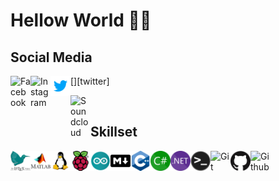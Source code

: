 # Hellow World 👋😁


## Social Media

[<img align="left" alt="Facebook" width="32px"
src="https://facebookbrand.com/wp-content/uploads/2019/04/f_logo_RGB-Hex-Blue_512.png" />][facebook]

[<img align="left" alt="Instagram" width="32px"
src="https://instagram-brand.com/wp-content/uploads/2016/11/Instagram_AppIcon_Aug2017.png" />][instagram]

[<img align="left" alt="Twitter" width="32px"
src="https://raw.githubusercontent.com/github/explore/80688e429a7d4ef2fca1e82350fe8e3517d3494d/topics/twitter/twitter.png" />][twitter]

[<img align="left" alt="Soundcloud" width="32px"
src="https://w.soundcloud.com/icon/assets/images/orange_transparent_32-94fc761.png" />][soundcloud]

<br />

## Skillset

[<img align="left" alt="Latex" width="32px"
src="https://raw.githubusercontent.com/github/explore/80688e429a7d4ef2fca1e82350fe8e3517d3494d/topics/latex/latex.png" />][latex]

[<img align="left" alt="Matlab" width="32px"
src="https://raw.githubusercontent.com/github/explore/80688e429a7d4ef2fca1e82350fe8e3517d3494d/topics/matlab/matlab.png" />][matlab]

[<img align="left" alt="Arduino" width="32px"
src="https://raw.githubusercontent.com/github/explore/80688e429a7d4ef2fca1e82350fe8e3517d3494d/topics/linux/linux.png" />][arduino]

[<img align="left" alt="Raspberrypi" width="32px"
src="https://raw.githubusercontent.com/github/explore/80688e429a7d4ef2fca1e82350fe8e3517d3494d/topics/raspberry-pi/raspberry-pi.png" />][raspberrypi]

[<img align="left" alt="Arduino" width="32px"
src="https://raw.githubusercontent.com/github/explore/80688e429a7d4ef2fca1e82350fe8e3517d3494d/topics/arduino/arduino.png" />][arduino]

[<img align="left" alt="Markdown" width="32px"
src="https://raw.githubusercontent.com/github/explore/80688e429a7d4ef2fca1e82350fe8e3517d3494d/topics/markdown/markdown.png" />][markdown]

[<img align="left" alt="Cpp" width="32px"
src="https://raw.githubusercontent.com/github/explore/80688e429a7d4ef2fca1e82350fe8e3517d3494d/topics/cpp/cpp.png" />][cpp]

[<img align="left" alt="Csharp" width="32px"
src="https://raw.githubusercontent.com/github/explore/80688e429a7d4ef2fca1e82350fe8e3517d3494d/topics/csharp/csharp.png" />][csharp]

[<img align="left" alt="Dotnet" width="32px"
src="https://raw.githubusercontent.com/github/explore/93d8a67084f94b2a444e510199a6e7622e5b09a3/topics/dotnet/dotnet.png" />][dotnet]

[<img align="left" alt="Terminal" width="32px"
src="https://raw.githubusercontent.com/github/explore/d92924b1d925bb134e308bd29c9de6c302ed3beb/topics/terminal/terminal.png" />][terminal]

[<img align="left" alt="Git" width="32px"
src="https://upload.wikimedia.org/wikipedia/commons/3/3f/Git_icon.svg" />][git]

[<img align="left" alt="Github" width="32px"
src="https://raw.githubusercontent.com/github/explore/78df643247d429f6cc873026c0622819ad797942/topics/github/github.png" />][github]

[<img align="left" alt="Github" width="32px"
src="https://icon2.cleanpng.com/20180606/fw/kisspng-digital-audio-workstation-reaper-cockos-multitrack-reaper-5b189f58278b13.792985671528340312162.jpg" />][reaper]

<br />


<!-- Link Shortcuts -->
[github]: https://github.com/raphaelkuttruf
[facebook]: https://facebook.com/raphaelkuttruf
[instagram]: https://www.instagram.com/raphaelkuttruf
[facebook]: https://twitter.com/raphaelkuttruf
[soundcloud]: https://soundcloud.com/raphaelkuttruf

[arduino]: https://github.com/topics/arduino
[raspberrypi]: https://github.com/topics/raspberry-pi
[linux]: https://github.com/topics/linux

[matlab]: https://github.com/topics/matlab
[latex]: https://github.com/topics/latex
[markdown]: https://github.com/topics/markdown
[cpp]: https://github.com/topics/cpp
[csharp]: https://github.com/topics/csharp
[dotnet]: https://github.com/topics/dotnet

[terminal]: https://github.com/topics/terminal
[git]: https://git-scm.com/
[gitlfs]: https://git-lfs.github.com/

[reaper]: https://www.reaper.fm/


<!--


**raphaelkuttruf/raphaelkuttruf** is a ✨ _special_ ✨ repository because its `README.md` (this file) appears on your GitHub profile.

Here are some ideas to get you started:

- 🔭 I’m currently working on ...
- 🌱 I’m currently learning ...
- 👯 I’m looking to collaborate on ...
- 🤔 I’m looking for help with ...
- 💬 Ask me about ...
- 📫 How to reach me: ...
- 😄 Pronouns: ...
- ⚡ Fun fact: ...
-->
